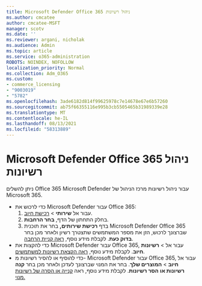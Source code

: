 ```yaml
---
title: Microsoft Defender Office 365 ניהול רשיונות
ms.author: cmcatee
author: cmcatee-MSFT
manager: scotv
ms.date: ''
ms.reviewer: argani, nicholak
ms.audience: Admin
ms.topic: article
ms.service: o365-administration
ROBOTS: NOINDEX, NOFOLLOW
localization_priority: Normal
ms.collection: Adm_O365
ms.custom:
- commerce_licensing
- "9003019"
- "5782"
ms.openlocfilehash: 3ade6182d814f99625978c7e14678e67e6b57260
ms.sourcegitcommit: ab75f66355116e995b3cb5505465b31989339e28
ms.translationtype: MT
ms.contentlocale: he-IL
ms.lasthandoff: 08/13/2021
ms.locfileid: "58313889"
---
```

# <a name="microsoft-defender-for-office-365-license-management"></a>Microsoft Defender Office 365 ניהול רשיונות

ניתן להשלים Office 365 Microsoft Defender עבור ניהול רשיונות מרכז הניהול של Microsoft 365.

- כדי לרכוש את Microsoft Defender עבור Office 365:
    1. עבור אל **שירותי**  >  [רכישת חיוב](https://go.microsoft.com/fwlink/p/?linkid=868433).
    2. בחלק התחתון של הדף, **בחר הרחבות**.
    3. בדף **רכישת שירותים,** בחר את תוכנית Microsoft Defender Office 365 שברצונך לרכוש, הזן את מספר המשתמשים שתצטרך רשיון ולאחר מכן בחר **בדוק כעת**. לקבלת מידע נוסף, [ראה קניית הרחבה](https://docs.microsoft.com/microsoft-365/commerce/buy-or-edit-an-add-on).
- כדי להקצות את Microsoft Defender עבור Office 365, עבור אל  >  **רשיונות חיוב**. לקבלת מידע נוסף, [ראה הקצאת רשיונות למשתמשים](https://docs.microsoft.com/microsoft-365/admin/manage/assign-licenses-to-users).
- כדי להוסיף או להסיר רשיונות מ- Microsoft Defender עבור Office 365, עבור אל **חיוב**  >  **המוצרים שלך**. בחר את המנוי שברצונך לעדכן ולאחר מכן בחר **קנה רשיונות או** **הסר רשיונות**. לקבלת מידע נוסף, ראה [קנייה או הסרה של רשיונות מנוי.](https://docs.microsoft.com/microsoft-365/commerce/licenses/buy-licenses)